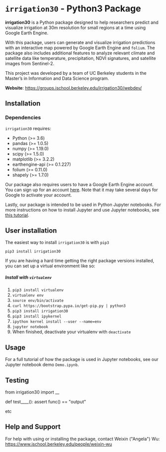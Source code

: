 # `irrigation30` - Python3 Package

**irrigation30** is a Python package designed to help researchers predict and visualize irrigation at 30m resolution for small regions at a time using Google Earth Engine.

With this package, users can generate and visualize irrigation predictions with an interactive map powered by Google Earth Engine and `folium`. The package also includes additional features to analyze relevant climate and satellite data like temperature, precipitation, NDVI signatures, and satellite images from Sentinel-2.

This project was developed by a team of UC Berkeley students in the Master’s in Information and Data Science program.

**Website**: https://groups.ischool.berkeley.edu/irrigation30/webdev/

## Installation

### Dependencies

`irrigation30` requires:
- Python (>= 3.6)
- pandas (>= 1.0.5)
- numpy (>= 1.19.0)
- scipy (>= 1.5.0)
- matplotlib (>= 3.2.2)
- earthengine-api (>= 0.1.227)
- folium (>= 0.11.0)
- shapely (>= 1.7.0)

Our package also requires users to have a Google Earth Engine account. You can sign up for an account [here](https://signup.earthengine.google.com/#!/). Note that it may take several days for Google to activate your account.

Lastly, our package is intended to be used in Python Jupyter notebooks. For more instructions on how to install Jupyter and use Jupyter notebooks, see [this tutorial](https://realpython.com/jupyter-notebook-introduction/).

## User installation
The easiest way to install `irrigation30` is with `pip3`
```
pip3 install irrigation30
```

If you are having a hard time getting the right package versions installed, you can set up a virtual environment like so:

##### Install with `virtualenv`
1. `pip3 install virtualenv`
2. `virtualenv env`
3. `source env/bin/activate`
4. `curl https://bootstrap.pypa.io/get-pip.py | python3`
5. `pip3 install irrigation30`
6. `pip3 install ipykernel`
7. `ipython kernel install --user --name=env`
8. `jupyter notebook`
9. When finished, deactivate your virtualenv with `deactivate`


## Usage

For a full tutorial of how the package is used in Jupyter notebooks, see our Jupyter notebook demo `Demo.ipynb`.

## Testing

from irrigation30 import __

def test____():
  assert func() == "output"

etc

## Help and Support

For help with using or installing the package, contact Weixin ("Angela") Wu: https://www.ischool.berkeley.edu/people/weixin-wu
